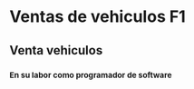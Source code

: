 # Ventas de vehiculos F1
## Venta vehiculos
### <sub> En su labor como programador de software </sub>
